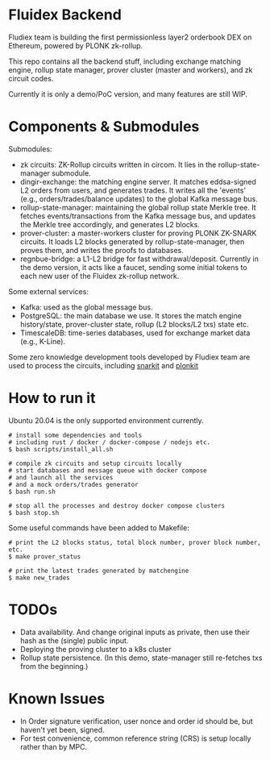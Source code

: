 # Fluidex Backend

Fludiex team is building the first permissionless layer2 orderbook DEX on Ethereum, powered by PLONK zk-rollup.

This repo contains all the backend stuff, including exchange matching engine, rollup state manager, prover cluster (master and workers), and zk circuit codes.

Currently it is only a demo/PoC version, and many features are still WIP. 

# Components & Submodules

Submodules:

* zk circuits: ZK-Rollup circuits written in circom. It lies in the rollup-state-manager submodule.
* dingir-exchange: the matching engine server. It matches eddsa-signed L2 orders from users, and generates trades. It writes all the 'events' (e.g., orders/trades/balance updates) to the global Kafka message bus.
* rollup-state-manager: maintaining the global rollup state Merkle tree. It fetches events/transactions from the Kafka message bus, and updates the Merkle tree accordingly, and generates L2 blocks.
* prover-cluster: a master-workers cluster for proving PLONK ZK-SNARK circuits. It loads L2 blocks generated by rollup-state-manager, then proves them, and writes the proofs to databases.
* regnbue-bridge: a L1-L2 bridge for fast withdrawal/deposit. Currently in the demo version, it acts like a faucet, sending some initial tokens to each new user of the Fluidex zk-rollup network.

Some external services:

* Kafka: used as the global message bus.
* PostgreSQL: the main database we use. It stores the match engine history/state, prover-cluster state, rollup (L2 blocks/L2 txs) state etc. 
* TimescaleDB: time-series databases, used for exchange market data (e.g., K-Line).

Some zero knowledge development tools developed by Fludiex team are used to process the circuits, including [snarkit](https://github.com/Fluidex/snarkit) and [plonkit](https://github.com/Fluidex/plonkit)


# How to run it

Ubuntu 20.04 is the only supported environment currently.   

```
# install some dependencies and tools
# including rust / docker / docker-compose / nodejs etc.
$ bash scripts/install_all.sh

# compile zk circuits and setup circuits locally
# start databases and message queue with docker compose
# and launch all the services
# and a mock orders/trades generator
$ bash run.sh

# stop all the processes and destroy docker compose clusters
$ bash stop.sh
```

Some useful commands have been added to Makefile:

```
# print the L2 blocks status, total block number, prover block number, etc.
$ make prover_status

# print the latest trades generated by matchengine
$ make new_trades

```


# TODOs

* Data availability. And change original inputs as private, then use their hash as the (single) public input.
* Deploying the proving cluster to a k8s cluster
* Rollup state persistence. (In this demo, state-manager still re-fetches txs from the beginning.)

# Known Issues

* In Order signature verification, user nonce and order id should be, but haven't yet been, signed.
* For test convenience, common reference string (CRS) is setup locally rather than by MPC.
